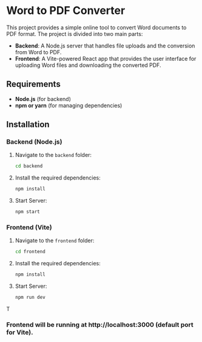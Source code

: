 # Word to PDF Converter

This project provides a simple online tool to convert Word documents to PDF format. The project is divided into two main parts:

- **Backend**: A Node.js server that handles file uploads and the conversion from Word to PDF.
- **Frontend**: A Vite-powered React app that provides the user interface for uploading Word files and downloading the converted PDF.
## Requirements

- **Node.js** (for backend)
- **npm or yarn** (for managing dependencies)

## Installation

### Backend (Node.js)

1. Navigate to the `backend` folder:
   ```bash
   cd backend
2. Install the required dependencies:
   ```bash
   npm install
3. Start Server:
   ```bash
   npm start

### Frontend (Vite)

1. Navigate to the `frontend` folder:
   ```bash
   cd frontend
2. Install the required dependencies:
   ```bash
   npm install
3. Start Server:
   ```bash
   npm run dev


T<h3>Frontend will be running at http://localhost:3000 (default port for Vite).</h3>

 
